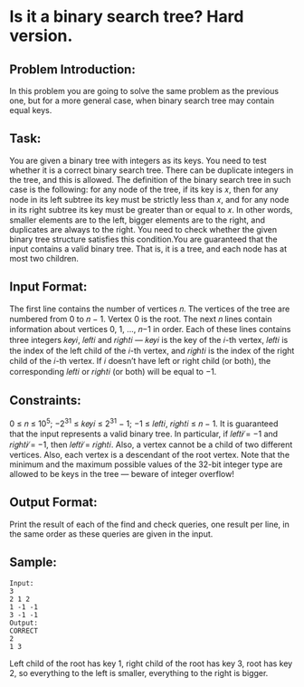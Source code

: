 # Is it a binary search tree? Hard version.

## Problem Introduction:

In this problem you are going to solve the same problem as the previous one, but for a more general case, when binary search tree may contain equal keys.

## Task:

You are given a binary tree with integers as its keys. You need to test whether it is a correct binary
search tree. There can be duplicate integers in the tree, and this is allowed. The definition of the binary search tree in such case is the following: for any node of the tree, if its key is 𝑥, then for any node in its left subtree its key must be strictly less than 𝑥, and for any node in its right subtree its key must be greater than or equal to 𝑥. In other words, smaller elements are to the left, bigger elements
are to the right, and duplicates are always to the right. You need to check whether the given binary
tree structure satisfies this condition.You are guaranteed that the input contains a valid binary tree.
That is, it is a tree, and each node has at most two children.

## Input Format:

The first line contains the number of vertices 𝑛. The vertices of the tree are numbered
from 0 to 𝑛 − 1. Vertex 0 is the root.
The next 𝑛 lines contain information about vertices 0, 1, ..., 𝑛−1 in order. Each of these lines contains three integers 𝑘𝑒𝑦𝑖, 𝑙𝑒𝑓𝑡𝑖 and 𝑟𝑖𝑔ℎ𝑡𝑖 — 𝑘𝑒𝑦𝑖 is the key of the 𝑖-th vertex, 𝑙𝑒𝑓𝑡𝑖 is the index of the left child of the 𝑖-th vertex, and 𝑟𝑖𝑔ℎ𝑡𝑖 is the index of the right child of the 𝑖-th vertex. If 𝑖 doesn’t have left or right child (or both), the corresponding 𝑙𝑒𝑓𝑡𝑖 or 𝑟𝑖𝑔ℎ𝑡𝑖 (or both) will be equal to −1.

## Constraints:

0 ≤ 𝑛 ≤ 10<sup>5</sup>; −2<sup>31</sup> ≤ 𝑘𝑒𝑦𝑖 ≤ 2<sup>31</sup> − 1; −1 ≤ 𝑙𝑒𝑓𝑡𝑖, 𝑟𝑖𝑔ℎ𝑡𝑖 ≤ 𝑛 − 1. It is guaranteed that the input represents a valid binary tree. In particular, if 𝑙𝑒𝑓𝑡𝑖 ̸= −1 and 𝑟𝑖𝑔ℎ𝑡𝑖 ̸= −1, then 𝑙𝑒𝑓𝑡𝑖 ̸= 𝑟𝑖𝑔ℎ𝑡𝑖.
Also, a vertex cannot be a child of two different vertices. Also, each vertex is a descendant of the root vertex. Note that the minimum and the maximum possible values of the 32-bit integer type are allowed to be keys in the tree — beware of integer overflow!

## Output Format:

Print the result of each of the find and check queries, one result per line, in the same
order as these queries are given in the input.

## Sample:

```
Input:
3
2 1 2
1 -1 -1
3 -1 -1
Output:
CORRECT
2
1 3

```

Left child of the root has key 1, right child of the root has key 3, root has key 2, so everything to the left is smaller, everything to the right is bigger.
